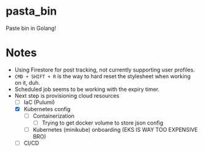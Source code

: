 # pasta_bin
Paste bin in Golang!

# Notes
* Using Firestore for post tracking, not currently supporting user profiles.
* `CMD + SHIFT + R` is the way to hard reset the stylesheet when working on it, duh.
* Scheduled job seems to be working with the expiry timer.
* Next step is provisioning cloud resources
  * [ ] IaC (Pulumi)
  * [x] Kubernetes config
    * [ ] Containerization
      * [ ] Trying to get docker volume to store json config
    * [ ] Kubernetes (minikube) onboarding (EKS IS WAY TOO EXPENSIVE BRO) 
  * [ ] CI/CD